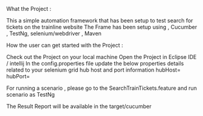 What the Project :

This a simple automation framework that has been setup to test search for tickets on the trainline website
The Frame has been setup using , Cucumber , TestNg, selenium/webdriver , Maven

How the user can get started with the Project :

Check out the Project on your local machine
Open the Project in Eclipse IDE / intellij
In the config.properties file update the below properties details related to your selenium grid hub host and port information
hubHost=
hubPort=

For running a scenario , please go to the SearchTrainTickets.feature and run scenario as TestNg

The Result Report will be available in the target/cucumber
